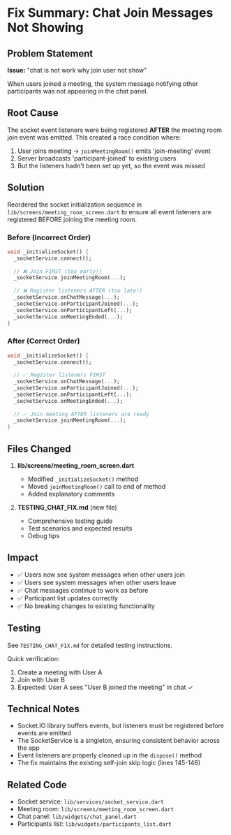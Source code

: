 # Fix Summary: Chat Join Messages Not Showing

## Problem Statement
**Issue:** "chat is not work why join user not show"

When users joined a meeting, the system message notifying other participants was not appearing in the chat panel.

## Root Cause
The socket event listeners were being registered **AFTER** the meeting room join event was emitted. This created a race condition where:

1. User joins meeting → `joinMeetingRoom()` emits 'join-meeting' event
2. Server broadcasts 'participant-joined' to existing users
3. But the listeners hadn't been set up yet, so the event was missed

## Solution
Reordered the socket initialization sequence in `lib/screens/meeting_room_screen.dart` to ensure all event listeners are registered BEFORE joining the meeting room.

### Before (Incorrect Order)
```dart
void _initializeSocket() {
  _socketService.connect();
  
  // ❌ Join FIRST (too early!)
  _socketService.joinMeetingRoom(...);
  
  // ❌ Register listeners AFTER (too late!)
  _socketService.onChatMessage(...);
  _socketService.onParticipantJoined(...);
  _socketService.onParticipantLeft(...);
  _socketService.onMeetingEnded(...);
}
```

### After (Correct Order)
```dart
void _initializeSocket() {
  _socketService.connect();
  
  // ✅ Register listeners FIRST
  _socketService.onChatMessage(...);
  _socketService.onParticipantJoined(...);
  _socketService.onParticipantLeft(...);
  _socketService.onMeetingEnded(...);
  
  // ✅ Join meeting AFTER listeners are ready
  _socketService.joinMeetingRoom(...);
}
```

## Files Changed
1. **lib/screens/meeting_room_screen.dart**
   - Modified `_initializeSocket()` method
   - Moved `joinMeetingRoom()` call to end of method
   - Added explanatory comments

2. **TESTING_CHAT_FIX.md** (new file)
   - Comprehensive testing guide
   - Test scenarios and expected results
   - Debug tips

## Impact
- ✅ Users now see system messages when other users join
- ✅ Users see system messages when other users leave
- ✅ Chat messages continue to work as before
- ✅ Participant list updates correctly
- ✅ No breaking changes to existing functionality

## Testing
See `TESTING_CHAT_FIX.md` for detailed testing instructions.

Quick verification:
1. Create a meeting with User A
2. Join with User B
3. Expected: User A sees "User B joined the meeting" in chat ✓

## Technical Notes
- Socket.IO library buffers events, but listeners must be registered before events are emitted
- The SocketService is a singleton, ensuring consistent behavior across the app
- Event listeners are properly cleaned up in the `dispose()` method
- The fix maintains the existing self-join skip logic (lines 145-148)

## Related Code
- Socket service: `lib/services/socket_service.dart`
- Meeting room: `lib/screens/meeting_room_screen.dart`
- Chat panel: `lib/widgets/chat_panel.dart`
- Participants list: `lib/widgets/participants_list.dart`
